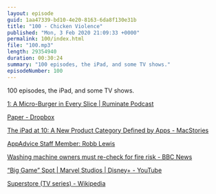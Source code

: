 ```yaml
---
layout: episode
guid: 1aa47339-bd10-4e20-8163-6da8f130e31b
title: "100 - Chicken Violence"
published: "Mon, 3 Feb 2020 21:09:33 +0000"
permalink: 100/index.html
file: "100.mp3"
length: 29354940
duration: 00:30:24
summary: "100 episodes, the iPad, and some TV shows."
episodeNumber: 100
---
```


100 episodes, the iPad, and some TV shows.

[1: A Micro-Burger in Every Slice | Ruminate Podcast](https://ruminatepodcast.com/episodes/1)

[Paper - Dropbox](https://www.dropbox.com/en_GB/paper)

[The iPad at 10: A New Product Category Defined by Apps - MacStories](https://www.macstories.net/stories/the-ipad-at-10-a-new-product-category-defined-by-apps/)

[AppAdvice Staff Member: Robb Lewis](https://appadvice.com/appnn/author/robb/indexstart/2010-04-05-12:00:59#56630)

[Washing machine owners must re-check for fire risk - BBC News](https://www.bbc.co.uk/news/business-51298725)

[“Big Game” Spot | Marvel Studios | Disney+ - YouTube](https://www.youtube.com/watch?v=62EB4JniuTc)

[Superstore (TV series) - Wikipedia](https://en.wikipedia.org/wiki/Superstore_(TV_series))
